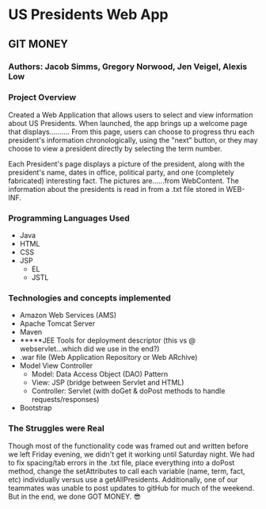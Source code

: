 # US Presidents Web App

## GIT MONEY
### Authors: Jacob Simms, Gregory Norwood, Jen Veigel, Alexis Low

### Project Overview
Created a Web Application that allows users to select and view information about US Presidents. When launched, the app brings up a welcome page that displays..........  From this page, users can choose to progress thru each president's information chronologically, using the "next" button, or they may choose to view a president directly by selecting the term number. 

Each President's page displays a picture of the president, along with the president's name, dates in office, political party, and one (completely fabricated) interesting fact. The pictures are......from WebContent.  The information about the presidents is read in from a .txt file stored in WEB-INF. 

### Programming Languages Used
* Java
* HTML
* CSS
* JSP
	* EL
	* JSTL 

### Technologies and concepts implemented
- Amazon Web Services (AMS)
- Apache Tomcat Server
- Maven
- *****JEE Tools for deployment descriptor (this vs @ webservlet...which did we use in the end?)
- .war file (Web Application Repository or Web ARchive)
- Model View Controller 
	- Model: Data Access Object (DAO) Pattern
	- View: JSP (bridge between Servlet and HTML)
	- Controller: Servlet (with doGet & doPost methods to handle requests/responses)
- Bootstrap

### The Struggles were Real
Though most of the functionality code was framed out and written before we left Friday evening, we didn't get it working until Saturday night. We had to fix spacing/tab errors in the .txt file, place everything into a doPost method, change the setAttributes to call each variable (name, term, fact, etc) individually versus use a getAllPresidents. Additionally, one of our teammates was unable to post updates to gitHub for much of the weekend. But in the end, we done GOT MONEY. :sunglasses:



